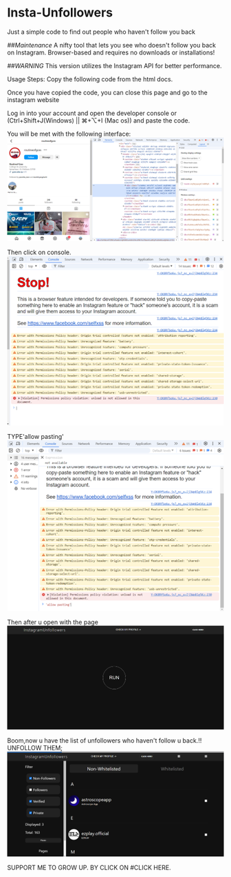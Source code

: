 # Insta-Unfollowers
Just a simple code to find out people who haven't follow you back

*##Maintenance*
A nifty tool that lets you see who doesn't follow you back on Instagram.
Browser-based and requires no downloads or installations!

*##WARNING*
This version utilizes the Instagram API for better performance.

Usage
Steps:
Copy the following code from the html docs.

Once you have copied the code, you can close this page and go to the instagram website

Log in into your account and open the developer console or (Ctrl+Shift+J(Windows) || ⌘+⌥+I (Mac os)) and paste the code.

You will be met with the following interface:
![STEP1](./step%20png/STEP1.png)
 
Then click on console.
![step2](./step%20png/step2.png)

TYPE'allow pasting'
![step3](./step%20png/step3%20.png)

 Then after u open with the page
 ![step4](./step%20png/STEP%204.png)

 Boom,now u have the list of unfollowers who haven't follow u back.!! UNFOLLOW THEM;
 ![step5](./step%20png/step5.png)


 SUPPORT ME TO GROW UP. BY CLICK ON    #CLICK HERE. 